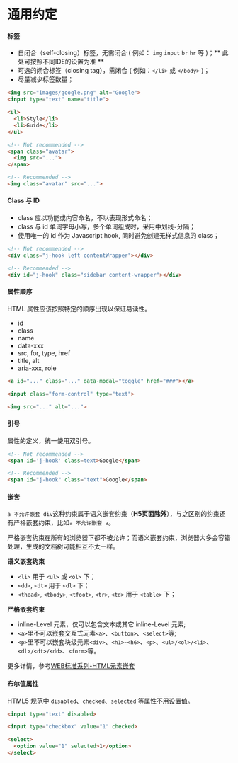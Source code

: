 # 通用约定

#### 标签
* 自闭合（self-closing）标签，无需闭合 ( 例如： `img` `input` `br` `hr` 等 )；** 此处可按照不同IDE的设置为准 **
* 可选的闭合标签（closing tag），需闭合 ( 例如：`</li>` 或 `</body>` )；
* 尽量减少标签数量；

```html
<img src="images/google.png" alt="Google">
<input type="text" name="title">

<ul>
  <li>Style</li>
  <li>Guide</li>
</ul>

<!-- Not recommended -->
<span class="avatar">
  <img src="...">
</span>

<!-- Recommended -->
<img class="avatar" src="...">
```

#### Class 与 ID
* class 应以功能或内容命名，不以表现形式命名；
* class 与 id 单词字母小写，多个单词组成时，采用中划线`-`分隔；
* 使用唯一的 id 作为 Javascript hook, 同时避免创建无样式信息的 class；

```html
<!-- Not recommended -->
<div class="j-hook left contentWrapper"></div>

<!-- Recommended -->
<div id="j-hook" class="sidebar content-wrapper"></div>
```

#### 属性顺序
HTML 属性应该按照特定的顺序出现以保证易读性。
* id
* class
* name
* data-xxx
* src, for, type, href
* title, alt
* aria-xxx, role

```html
<a id="..." class="..." data-modal="toggle" href="###"></a>

<input class="form-control" type="text">

<img src="..." alt="...">
```

#### 引号
属性的定义，统一使用双引号。

```html
<!-- Not recommended -->
<span id='j-hook' class=text>Google</span>

<!-- Recommended -->
<span id="j-hook" class="text">Google</span>
```

#### 嵌套
`a 不允许嵌套 div`这种约束属于语义嵌套约束（**H5页面除外**），与之区别的约束还有严格嵌套约束，比如`a 不允许嵌套 a`。

严格嵌套约束在所有的浏览器下都不被允许；而语义嵌套约束，浏览器大多会容错处理，生成的文档树可能相互不太一样。

**语义嵌套约束**
* `<li>` 用于 `<ul>` 或 `<ol>` 下；
* `<dd>`, `<dt>` 用于 `<dl>` 下；
* `<thead>`, `<tbody>`, `<tfoot>`, `<tr>`, `<td>` 用于 `<table>` 下；

**严格嵌套约束**
* inline-Level 元素，仅可以包含文本或其它 inline-Level 元素;
* `<a>`里不可以嵌套交互式元素`<a>`、`<button>`、`<select>`等;
* `<p>`里不可以嵌套块级元素`<div>`、`<h1>~<h6>`、`<p>`、`<ul>/<ol>/<li>`、`<dl>/<dt>/<dd>`、`<form>`等。

更多详情，参考[WEB标准系列-HTML元素嵌套](http://www.smallni.com/element-nesting/)

#### 布尔值属性
HTML5 规范中 `disabled`、`checked`、`selected` 等属性不用设置值。
```html
<input type="text" disabled>

<input type="checkbox" value="1" checked>

<select>
  <option value="1" selected>1</option>
</select>
```
